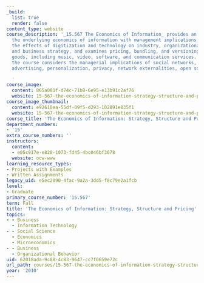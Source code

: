 ```yaml
---
_build:
  list: true
  render: false
content_type: website
course_description: '_15.567 The Economics of Information_ provides an analysis of
  the underlying economics of information with management implications. It studies
  the effects of digitization and technology on industry, organizational structure,
  and business strategy, and examines pricing, bundling, and versioning of digital
  goods, including music, video, software, and communication services. In addition,
  the course considers the managerial implications of social networks, search, targeted
  advertising, personalization, privacy, network externalities, open source, and alliances.

  '
course_image:
  content: 865a081f-d74c-71b8-6e95-e13b91c2af76
  website: 15-567-the-economics-of-information-strategy-structure-and-pricing-fall-2010
course_image_thumbnail:
  content: e92610ea-55df-09f5-d293-102891e835f1
  website: 15-567-the-economics-of-information-strategy-structure-and-pricing-fall-2010
course_title: 'The Economics of Information: Strategy, Structure and Pricing'
department_numbers:
- '15'
extra_course_numbers: ''
instructors:
  content:
  - e05c917e-e820-1073-fd45-4bc046bf3678
  website: ocw-www
learning_resource_types:
- Projects with Examples
- Written Assignments
legacy_uid: e5ec2090-4fac-9a2a-3dd5-f8c79e2a1fcb
level:
- Graduate
primary_course_number: '15.567'
term: Fall
title: 'The Economics of Information: Strategy, Structure and Pricing'
topics:
- - Business
  - Information Technology
- - Social Science
  - Economics
  - Microeconomics
- - Business
  - Organizational Behavior
uid: 62018ada-9c88-4c83-9647-cc7f0659e72c
url_path: courses/15-567-the-economics-of-information-strategy-structure-and-pricing-fall-2010
year: '2010'
---
```

